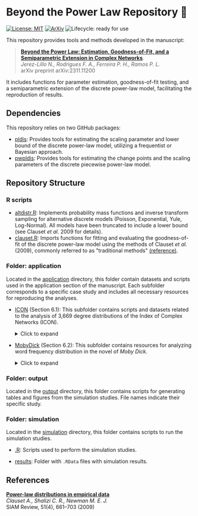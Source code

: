 
# Beyond the Power Law Repository 🚀

<!-- badges: start -->
[![License: MIT](https://img.shields.io/badge/License-MIT-yellow.svg)](./LICENSE)
[![ArXiv](https://img.shields.io/badge/ArXiv-2311.11200-red)](https://arxiv.org/abs/2311.11200)
![Lifecycle: ready for use](https://img.shields.io/badge/Lifecycle-ready%20for%20use-steelblue)
<!-- badges: end -->

This repository provides tools and methods developed in the manuscript:

> [**Beyond the Power Law: Estimation, Goodness-of-Fit, and a Semiparametric Extension in Complex Networks**](https://arxiv.org/abs/2311.11200).  
*Jerez-Lillo N., Rodrigues F. A., Ferreira P. H., Ramos P. L.*  
arXiv preprint arXiv:2311.11200 

It includes functions for parameter estimation, goodness-of-fit testing, and a semiparametric extension of the discrete power-law model, facilitating the reproduction of results.

## Dependencies

This repository relies on two GitHub packages:

- [pldis](https://github.com/njerezlillo/pldis): Provides tools for estimating the scaling parameter and lower bound of the discrete power-law model, utilizing a frequentist or Bayesian approach.
- [pwpldis](https://github.com/njerezlillo/pwpldis): Provides tools for estimating the change points and the scaling parameters of the discrete piecewise power-law model.

## Repository Structure

### R scripts

- [altdistr.R](./altdistr.R): Implements probability mass functions and inverse transform sampling for alternative discrete models (Poisson, Exponential, Yule, Log-Normal). All models have been truncated to include a lower bound (see Clauset *et al.* 2009 for details). 
- [clauset.R](./clauset.R): Imports functions for fitting and evaluating the goodness-of-fit of the discrete power-law model using the methods of Clauset *et al.* (2009), commonly referred to as "traditional methods" [(reference)](https://aaronclauset.github.io/powerlaws/).

### Folder: application

Located in the [application](./application) directory, this folder contain datasets and scripts used in the application section of the manuscript. Each subfolder corresponds to a specific case study and includes all necessary resources for reproducing the analyses.

- [ICON](./application/icon) (Section 6.1): This subfolder contains scripts and datasets related to the analysis of 3,669 degree distributions of the Index of Complex Networks (ICON).
  
  <details>
  <summary> Click to expand </summary>
  
  - **code_icon.R**: Contains the R scripts for analyzing degree distributions.
  
  - **data**: Contains the degree sequences analyzed in this study [(resource)](https://github.com/adbroido/SFAnalysis).
  
  - **run**: Contains 10 R scripts implementing methods for estimating and testing power-law behavior across all degree sequences.
  
  - **results**: Contains the output generated by the 10 R scripts in the [run](./application/icon/run/) subfolder.
  
  - **tbl_results.R**: Aggregates all results into a structured object, summarizing key statistics such as the number of nodes, average degree, and the results of the estimation and goodness-of-fit procedures.
  
  </details>  
  
- [MobyDick](./application/mobydick) (Section 6.2): This subfolder contains resources for analyzing word frequency distribution in the novel of *Moby Dick*.
  
  <details>
  <summary> Click to expand </summary>
  
  - **book.txt**: The full text of *Moby Dick* in plain text format, which was used to create a word cloud of the most frequent words.
  
  - **code_mobydick.R**: Contains the `R` scripts to analyze word frequency distribution of *Moby Dick*.  
  
  - **frequency_words.txt**: A precomputed dataset listing word frequencies in *Moby Dick*. This file was sourced from this [website](https://aaronclauset.github.io/powerlaws/data.htm)
  
  </details>  

### Folder: output

Located in the [output](./output) directory, this folder contains scripts for generating tables and figures from the simulation studies. File names indicate their specific study.

### Folder: simulation

Located in the [simulation](./simulation) directory, this folder contains scripts to run the simulation studies.

- [.R](./simulation/icon/code_icon.R): Scripts used to perform the simulation studies.  

- [results](./simulation/results): Folder with `.RData` files with simulation results.

## References  

[**Power-law distributions in empirical data**](https://doi.org/10.1137/070710111)  
*Clauset A., Shalizi C. R., Newman M. E. J.*  
SIAM Review, 51(4), 661–703 (2009)
